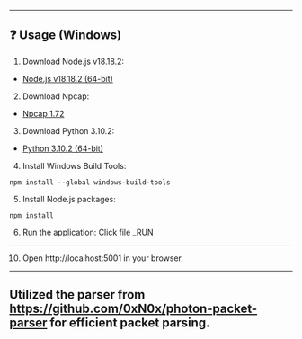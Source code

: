 
---
## ❓ Usage (Windows)

1. Download Node.js v18.18.2:
- [Node.js v18.18.2 (64-bit)](https://nodejs.org/dist/v18.18.2/node-v18.18.2-x64.msi)
2. Download Npcap:
- [Npcap 1.72](https://npcap.com/dist/npcap-1.72.exe)
3. Download Python 3.10.2:
- [Python 3.10.2 (64-bit)](https://www.python.org/ftp/python/3.10.2/python-3.10.2-amd64.exe)
4. Install Windows Build Tools:
```
npm install --global windows-build-tools
```
5. Install Node.js packages:
```
npm install
```
6. Run the application:
   Click file _RUN
---

10. Open http://localhost:5001 in your browser.
---
Utilized the parser from https://github.com/0xN0x/photon-packet-parser for efficient packet parsing.
---

